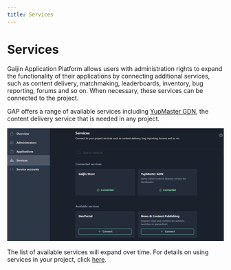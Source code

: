 ```yaml
---
title: Services
---
```


# Services

Gaijin Application Platform allows users with administration rights to expand the functionality of their applications by connecting additional services, such as content delivery, matchmaking, leaderboards, inventory, bug reporting, forums and so on. When necessary, these services can be connected to the project.

GAP offers a range of available services including [YupMaster GDN](uploading-to-gdn.md#yupmaster-gdn-gaijin-delivery-network), the content delivery service that is needed in any project.

![List of services](./assets/service-list.png)

The list of available services will expand over time. For details on using services in your project, click [here](../central/services.md).